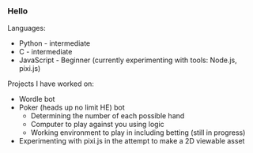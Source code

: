 ### Hello 

Languages: 
- Python - intermediate 
- C - intermediate 
- JavaScript - Beginner (currently experimenting with tools: Node.js, pixi.js) 

Projects I have worked on: 
- Wordle bot 
- Poker (heads up no limit HE) bot  
  - Determining the number of each possible hand 
  -  Computer to play against you using logic 
  -  Working environment to play in including betting (still in progress) 
- Experimenting with pixi.js in the attempt to make a 2D viewable asset 
